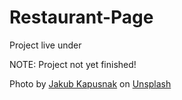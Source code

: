 # Restaurant-Page

Project live under

NOTE: Project not yet finished!

Photo by <a href="https://unsplash.com/@foodiesfeed?utm_source=unsplash&utm_medium=referral&utm_content=creditCopyText">Jakub Kapusnak</a> on <a href="https://unsplash.com/s/photos/restaurant?utm_source=unsplash&utm_medium=referral&utm_content=creditCopyText">Unsplash</a>
